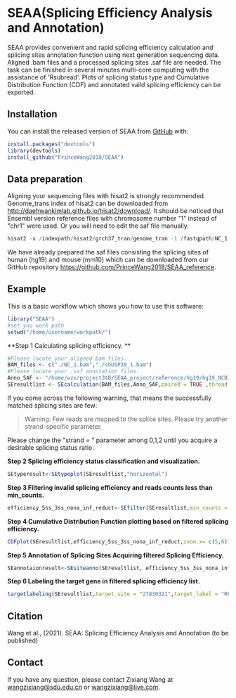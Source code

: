 
# SEAA(Splicing Efficiency Analysis and Annotation)

<!-- badges: start -->
<!-- badges: end -->

SEAA provides convenient and rapid splicing efficiency calculation and splicing 
sites annotation function using next generation sequencing data. Aligned .bam 
files and a processed splicing sites .saf file are needed. The task can be finished 
in several minutes  multi-core computing with the assistance of 'Rsubread'. Plots 
of splicing status type and Cumulative Distribution Function (CDF) and annotated 
vaild splicing efficiency can be exported. 

## Installation

You can install the released version of SEAA from [GitHub](https://github.com/PrinceWang2018/SEAA) with:

``` r
install.packages("devtools")
library(devtools)
install_github("PrinceWang2018/SEAA")
```
## Data preparation

Aligning your sequencing files with hisat2 is strongly recommended. Genome_trans
index of hisat2 can be downloaded from http://daehwankimlab.github.io/hisat2/download/.
It should be noticed that Ensembl version reference files with chromosome number 
"1" instead of "chr1" were used. Or you will need to edit the saf file manually.

``` r
hisat2 -x /indexpath/hisat2/grch37_tran/genome_tran -1 /fastqpath/NC_1.fastq -2 /fastqpath/NC_2.fastq --min-intronlen 20 --max-intronlen 10000 --threads 12 --rna-strandness F | samtools sort -o /outputpath/NC.bam - 
```
We have already prepared the saf files consisting the splicing sites of human (hg19)
and mouse (mm10) which can be downloaded from our GitHub repository https://github.com/PrinceWang2018/SEAA_reference.

## Example

This is a basic workflow which shows you how to use this software:

``` r
library("SEAA")
#set you work path
setwd("/home/username/workpath/")
```
**Step 1 Calculating splicing efficiency. **

``` r
#Please locate your aligned bam files.
BAM_files <- c("./NC_1.bam","./shUSP39_1.bam")
#Please locate your .saf annotation files.
Anno_SAF <- "/home/wzx/project3tB/SEAA_project/reference/hg19/hg19_NCBI_splicing_sites_20210705.saf"
SEresultlist <- SEcalculation(BAM_files,Anno_SAF,paired = TRUE ,thread = 8,strand = 1)
```
If you come across the following warning, that means the successfully matched splicing sites are few:

> Warning: Few reads are mapped to the splice sites. Please try another strand-specific parameter.

Please change the "strand = " parameter among 0,1,2 until you acquire a desirable splicing status ratio.

**Step 2 Splicing efficiency status classification and visualization.**

``` r
SEtyperesult<-SEtypeplot(SEresultlist,"horizontal")
```
**Step 3 Filtering invalid splicing efficiency and reads counts less than min_counts.**

``` r
efficiency_5ss_3ss_nona_inf_reduct<-SEfilter(SEresultlist,min_counts = 5)
```
**Step 4 Cumulative Distribution Function plotting based on filtered splicing efficiency.**

``` r
CDFplot(SEresultlist,efficiency_5ss_3ss_nona_inf_reduct,zoom.x= c(5,6))
```
**Step 5 Annotation of Splicing Sites Acquiring filtered Splicing Efficiency.**

``` r
SEannotaionresult<-SEsiteanno(SEresultlist, efficiency_5ss_3ss_nona_inf_reduct, species = "hs")
```
**Step 6 Labeling the target gene in filtered splicing efficiency list.**

``` r
targetlabeling(SEresultlist,target_site = "27830321",target_label = "RPL21",xlim.max = 1000, ylim.max = 1000)
```

## Citation
Wang et al., (2021). SEAA: Splicing Efficiency Analysis and Annotation (to be published)
## Contact
If you have any question, please contact Zixiang Wang at wangzixiang@sdu.edu.cn or wangzixiang@live.com.
